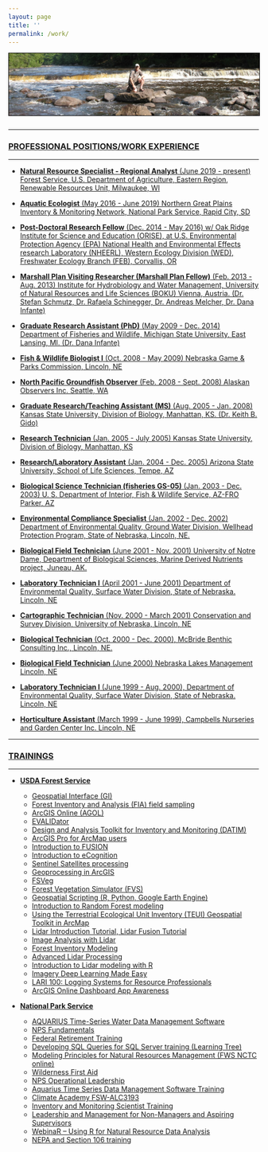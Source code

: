 ```yaml
---
layout: page
title: ''
permalink: /work/
---
```

<a href="http://dthor.github.io/" title="Darren Thornbrugh, Ph.D."><img class="pure-img" src="/images/upNmi_1335x330.jpg" width="" height="" style="margin-bottom:10px; border:1px solid #000000;" alt="Darren Thornbrugh, Ph.D.">

***

### PROFESSIONAL POSITIONS/WORK EXPERIENCE 

*** 

- **Natural Resource Specialist - Regional Analyst** (June 2019 - present) Forest Service, U.S. Department of Agriculture, Eastern Region, Renewable Resources Unit, Milwaukee, WI

- **Aquatic Ecologist** (May 2016 - June 2019) Northern Great Plains Inventory & Monitoring Network, National Park Service, Rapid City, SD

- **Post-Doctoral Research Fellow** (Dec. 2014 - May 2016) w/ Oak Ridge Institute for Science and Education (ORISE), at U.S. Environmental Protection Agency (EPA) National Health and Environmental Effects research Laboratory (NHEERL), Western Ecology Division (WED), Freshwater Ecology Branch (FEB), Corvallis, OR	
	
- **Marshall Plan Visiting Researcher (Marshall Plan Fellow)** (Feb. 2013 - Aug. 2013) Institute for Hydrobiology and Water Management, University of Natural Resources and Life Sciences (BOKU) Vienna, Austria. (Dr. Stefan Schmutz, Dr. Rafaela Schinegger, Dr. Andreas Melcher, Dr. Dana Infante)

- **Graduate Research Assistant (PhD)** (May 2009 - Dec. 2014) Department of Fisheries and Wildlife, Michigan State University, East Lansing, MI. (Dr. Dana Infante)

- **Fish & Wildlife Biologist I** (Oct. 2008 - May 2009) Nebraska Game & Parks Commission, Lincoln, NE

- **North Pacific Groundfish Observer** (Feb. 2008 - Sept. 2008) Alaskan Observers Inc. Seattle, WA

- **Graduate Research/Teaching Assistant (MS)** (Aug. 2005 - Jan. 2008) Kansas State	University, Division of Biology, Manhattan, KS. (Dr. Keith B. Gido)

- **Research Technician** (Jan. 2005 - July 2005) Kansas State University, Division of Biology, Manhattan, KS

- **Research/Laboratory Assistant** (Jan. 2004 - Dec. 2005) Arizona State University, School of Life Sciences, Tempe, AZ

- **Biological Science Technician (fisheries GS-05)** (Jan. 2003 - Dec. 2003) U. S. Department of Interior, Fish & Wildlife Service, AZ-FRO Parker, AZ

- **Environmental Compliance Specialist** (Jan. 2002 - Dec. 2002) Department of Environmental Quality, Ground Water Division, Wellhead Protection Program, State of Nebraska, Lincoln, NE.

- **Biological Field Technician** (June 2001 - Nov. 2001) University of Notre Dame, Department of Biological Sciences, Marine Derived Nutrients project, Juneau, AK.

- **Laboratory Technician I** (April 2001 - June 2001) Department of Environmental Quality, Surface Water Division, State of Nebraska. Lincoln, NE

- **Cartographic Technician** (Nov. 2000 - March 2001) Conservation and Survey Division, University of Nebraska, Lincoln, NE

- **Biological Technician** (Oct. 2000 - Dec. 2000), McBride Benthic Consulting Inc., Lincoln, NE.

- **Biological Field Technician** (June 2000) Nebraska Lakes Management Lincoln, NE

- **Laboratory Technician I** (June 1999 - Aug. 2000), Department of Environmental Quality, Surface Water Division, State of Nebraska. Lincoln, NE

- **Horticulture Assistant** (March 1999 - June 1999), Campbells Nurseries and Garden Center Inc. Lincoln, NE

***

### TRAININGS

*** 
* **USDA Forest Service**
  +	Geospatial Interface (GI)
  +	Forest Inventory and Analysis (FIA) field sampling
  +	ArcGIS Online (AGOL)
  +	EVALIDator
  +	Design and Analysis Toolkit for Inventory and Monitoring (DATIM)
  +	ArcGIS Pro for ArcMap users
  +	Introduction to FUSION
  +	Introduction to eCognition
  +	Sentinel Satellites processing
  +	Geoprocessing in ArcGIS
  +	FSVeg
  +	Forest Vegetation Simulator (FVS)
  +	Geospatial Scripting (R, Python, Google Earth Engine)
  +	Introduction to Random Forest modeling
  +	Using the Terrestrial Ecological Unit Inventory (TEUI) Geospatial Toolkit in ArcMap
  +	Lidar Introduction Tutorial, Lidar Fusion Tutorial
  +	Image Analysis with Lidar
  +	Forest Inventory Modeling
  +	Advanced Lidar Processing
  +	Introduction to Lidar modeling with R
  +	Imagery Deep Learning Made Easy
  +	LARI 100: Logging Systems for Resource Professionals
  +	ArcGIS Online Dashboard App Awareness
  
* **National Park Service**
  +	AQUARIUS Time-Series Water Data Management Software 
  +	NPS Fundamentals
  +	Federal Retirement Training
  +	Developing SQL Queries for SQL Server training (Learning Tree)
  +	Modeling Principles for Natural Resources Management (FWS NCTC online)
  +	Wilderness First Aid
  +	NPS Operational Leadership
  +	Aquarius Time Series Data Management Software Training
  +	Climate Academy FSW-ALC3193
  +	Inventory and Monitoring Scientist Training
  +	Leadership and Management for Non-Managers and Aspiring Supervisors
  +	WebinaR – Using R for Natural Resource Data Analysis
  +	NEPA and Section 106 training
